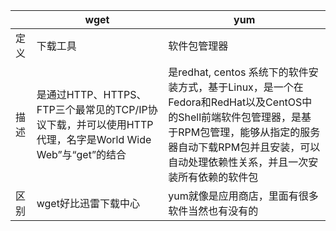 |  | **wget** | **yum** |
| --- | ---- | --- |
| 定义 | 下载工具 | 软件包管理器 |
| 描述 | 是通过HTTP、HTTPS、FTP三个最常见的TCP/IP协议下载，并可以使用HTTP代理，名字是World Wide Web”与“get”的结合 | 是redhat, centos 系统下的软件安装方式，基于Linux，是一个在Fedora和RedHat以及CentOS中的Shell前端软件包管理器，是基于RPM包管理，能够从指定的服务器自动下载RPM包并且安装，可以自动处理依赖性关系，并且一次安装所有依赖的软件包 |
| 区别 | wget好比迅雷下载中心 | yum就像是应用商店，里面有很多软件当然也有没有的 |
